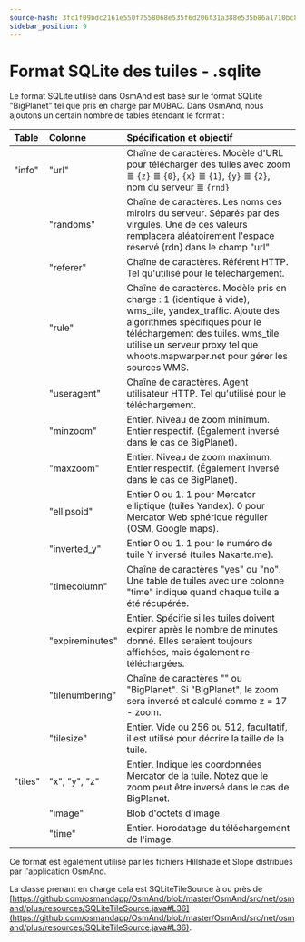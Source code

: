 ```yaml
---
source-hash: 3fc1f09bdc2161e550f7558068e535f6d206f31a388e535b86a1710bc8413c06 
sidebar_position: 9
---
```


# Format SQLite des tuiles - .sqlite

Le format SQLite utilisé dans OsmAnd est basé sur le format SQLite "BigPlanet" tel que pris en charge par MOBAC. Dans OsmAnd, nous ajoutons un certain nombre de tables étendant le format :

|Table|Colonne|Spécification et objectif|
|:----|:-----|:---------------|
|"info"|"url"|Chaîne de caractères. Modèle d'URL pour télécharger des tuiles avec zoom ≣ `{z}` ≣ `{0}`, `{x}` ≣ `{1}`, `{y}` ≣ `{2}`, nom du serveur ≣ `{rnd}`|
||"randoms"|Chaîne de caractères. Les noms des miroirs du serveur. Séparés par des virgules. Une de ces valeurs remplacera aléatoirement l'espace réservé {rdn} dans le champ "url".|
||"referer"|Chaîne de caractères. Référent HTTP. Tel qu'utilisé pour le téléchargement.|
||"rule"|Chaîne de caractères. Modèle pris en charge : 1 (identique à vide), wms_tile, yandex_traffic. Ajoute des algorithmes spécifiques pour le téléchargement des tuiles. wms_tile utilise un serveur proxy tel que whoots.mapwarper.net pour gérer les sources WMS.|
||"useragent"|Chaîne de caractères. Agent utilisateur HTTP. Tel qu'utilisé pour le téléchargement.|
||"minzoom"|Entier. Niveau de zoom minimum. Entier respectif. (Également inversé dans le cas de BigPlanet).|
||"maxzoom"|Entier. Niveau de zoom maximum. Entier respectif. (Également inversé dans le cas de BigPlanet).|
||"ellipsoid"|Entier 0 ou 1. 1 pour Mercator elliptique (tuiles Yandex). 0 pour Mercator Web sphérique régulier (OSM, Google maps).|
||"inverted\_y"|Entier 0 ou 1. 1 pour le numéro de tuile Y inversé (tuiles Nakarte.me).|
||"timecolumn"|Chaîne de caractères "yes" ou "no". Une table de tuiles avec une colonne "time" indique quand chaque tuile a été récupérée.|
||"expireminutes"|Entier. Spécifie si les tuiles doivent expirer après le nombre de minutes donné. Elles seraient toujours affichées, mais également re-téléchargées.|
||"tilenumbering"|Chaîne de caractères "" ou "BigPlanet". Si "BigPlanet", le zoom sera inversé et calculé comme z = 17 - zoom.|
||"tilesize"| Entier. Vide ou 256 ou 512, facultatif, il est utilisé pour décrire la taille de la tuile.|
|"tiles"|"x", "y", "z"|Entier. Indique les coordonnées Mercator de la tuile. Notez que le zoom peut être inversé dans le cas de BigPlanet.|
||"image"|Blob d'octets d'image.|
||"time"|Entier. Horodatage du téléchargement de l'image.|

Ce format est également utilisé par les fichiers Hillshade et Slope distribués par l'application OsmAnd.

La classe prenant en charge cela est SQLiteTileSource à ou près de [https://github.com/osmandapp/OsmAnd/blob/master/OsmAnd/src/net/osmand/plus/resources/SQLiteTileSource.java#L36](https://github.com/osmandapp/OsmAnd/blob/master/OsmAnd/src/net/osmand/plus/resources/SQLiteTileSource.java#L36).

